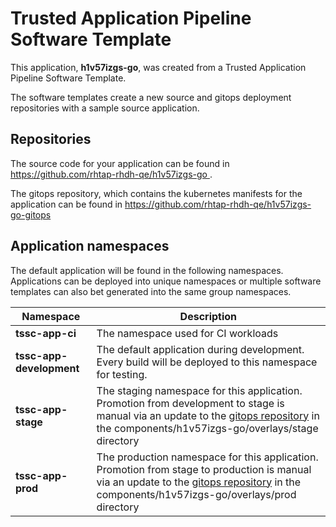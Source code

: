 # Trusted Application Pipeline Software Template

This application, **h1v57izgs-go**, was created from a Trusted Application Pipeline Software Template.

The software templates create a new source and gitops deployment repositories with a sample source application. 

## Repositories

The source code for your application can be found in [https://github.com/rhtap-rhdh-qe/h1v57izgs-go ](https://github.com/rhtap-rhdh-qe/h1v57izgs-go ).
 
The gitops repository, which contains the kubernetes manifests for the application can be found in 
[https://github.com/rhtap-rhdh-qe/h1v57izgs-go-gitops ](https://github.com/rhtap-rhdh-qe/h1v57izgs-go-gitops ) 

## Application namespaces 

The default application will be found in the following namespaces. Applications can be deployed into unique namespaces or multiple software templates can also bet generated into the same group namespaces.  

|  Namespace   |  Description   |  
| -------- | -------- |
| **tssc-app-ci** | The namespace used for CI workloads |
| **tssc-app-development** | The default application during development. Every build will be deployed to this namespace for testing. |
| **tssc-app-stage** | The staging namespace for this application. Promotion from development to stage is manual via an update to the [gitops repository](https://github.com/rhtap-rhdh-qe/h1v57izgs-go-gitops ) in the components/h1v57izgs-go/overlays/stage directory |
| **tssc-app-prod** | The production namespace for this application. Promotion from stage to production is manual via an update to the [gitops repository](https://github.com/rhtap-rhdh-qe/h1v57izgs-go-gitops ) in the components/h1v57izgs-go/overlays/prod directory |